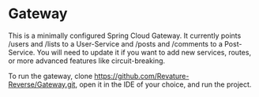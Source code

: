 # Gateway

This is a minimally configured Spring Cloud Gateway. It currently points /users and /lists to a User-Service and /posts and /comments to a Post-Service. You will need to update it if you want to add new services, routes, or more advanced features like circuit-breaking. 

To run the gateway, clone https://github.com/Revature-Reverse/Gateway.git, open it in the IDE of your choice, and run the project.
